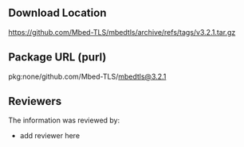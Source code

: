 ## Download Location

https://github.com/Mbed-TLS/mbedtls/archive/refs/tags/v3.2.1.tar.gz

## Package URL (purl)

pkg:none/github.com/Mbed-TLS/mbedtls@3.2.1

## Reviewers

The information was reviewed by:

* add reviewer here
